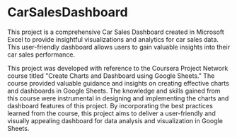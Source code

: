 # CarSalesDashboard
This project is a comprehensive Car Sales Dashboard created in Microsoft Excel to provide insightful visualizations and analytics for car sales data. This user-friendly dashboard allows users to gain valuable insights into their car sales performance.

This project was developed with reference to the Coursera Project Network course titled "Create Charts and Dashboard using Google Sheets." The course provided valuable guidance and insights on creating effective charts and dashboards in Google Sheets. The knowledge and skills gained from this course were instrumental in designing and implementing the charts and dashboard features of this project. By incorporating the best practices learned from the course, this project aims to deliver a user-friendly and visually appealing dashboard for data analysis and visualization in Google Sheets.
